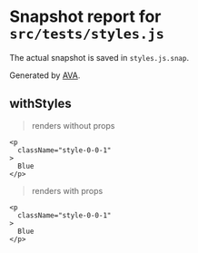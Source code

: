 # Snapshot report for `src/tests/styles.js`

The actual snapshot is saved in `styles.js.snap`.

Generated by [AVA](https://ava.li).

## withStyles

> renders without props

    <p
      className="style-0-0-1"
    >
      Blue
    </p>

> renders with props

    <p
      className="style-0-0-1"
    >
      Blue
    </p>

